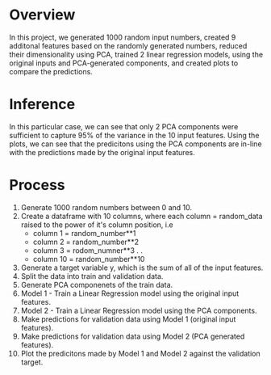 # Overview
In this project, we generated 1000 random input numbers, created 9 additonal features based on the randomly generated numbers, reduced their dimensionality using PCA, trained 2 linear regression models, using the original inputs and PCA-generated components, and created plots to compare the predictions.

# Inference
In this particular case, we can see that only 2 PCA components were sufficient to capture 95% of the variance in the 10 input features.
Using the plots, we can see that the  predicitons using the PCA components are in-line with the predictions made by the original input features.

# Process

1. Generate 1000 random numbers between 0 and 10.
2. Create a dataframe with 10 columns, where each column = random_data raised to the power of it's column position, i.e
   - column 1 = random_number**1
   - column 2 = random_number**2
   - column 3 = rodom_numner**3
   .
   .
   - column 10 = random_number**10
3. Generate a target variable y, which is the sum of all of the input features.
4. Split the data into train and validation data.
5. Generate PCA componenets of the train data.
6. Model 1 - Train a Linear Regression model using the original input features.
7. Model 2 - Train a Linear Regression model using the PCA components.
8. Make predictions for validation data using Model 1 (original input features).
9. Make predictions for validation data using Model 2 (PCA generated features).
10. Plot the predicitons made by Model 1 and Model 2 against the validation target.

